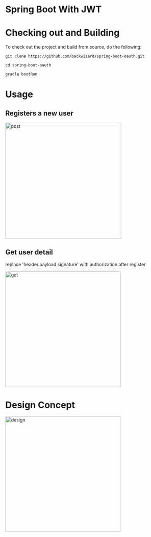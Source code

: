 # Spring Boot With JWT


# Checking out and Building

To check out the project and build from source, do the following:

```
git clone https://github.com/backwizard/spring-boot-oauth.git

cd spring-boot-oauth

gradle bootRun
```

# Usage

## Registers a new user

<img width="363" alt="post" src="https://user-images.githubusercontent.com/13384732/39311929-6ea755b4-4998-11e8-8641-30f9206aad82.png">


## Get user detail

replace 'header.payload.signature' with authorization after register

<img width="362" alt="get" src="https://user-images.githubusercontent.com/13384732/39311955-7c92c6fe-4998-11e8-8f83-8ff39729cb49.png">


# Design Concept
	
<img width="361" alt="design" src="https://user-images.githubusercontent.com/13384732/39311977-895e911a-4998-11e8-94f9-f2329b647ccc.png">
